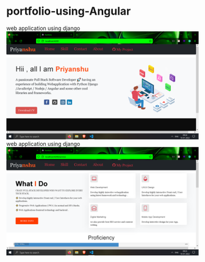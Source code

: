 # portfolio-using-Angular
 


 web application using django 
![alt text]( https://github.com/priyanshu9888/tanentverify-image/blob/main/Screenshot%20(12).png
)
 web application using django 
![alt text](https://github.com/priyanshu9888/tanentverify-image/blob/main/Screenshot%20(13).png
)

